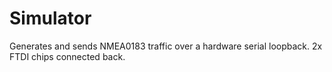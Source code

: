 # Simulator

Generates and sends NMEA0183 traffic over a hardware serial loopback. 2x FTDI chips connected back.